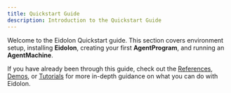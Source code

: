 ```yaml
---
title: Quickstart Guide
description: Introduction to the Quickstart Guide
---
```


Welcome to the Eidolon Quickstart guide. This section covers environment setup, installing **Eidolon**, creating your first **AgentProgram**, and running an **AgentMachine**.

If you have already been through this guide, check out the [References](/docs/references/introduction), [Demos](/docs/getting_started/demos/introduction), or [Tutorials](/docs/getting_started/tutorials/introduction) for more in-depth guidance on what you can do with Eidolon.
